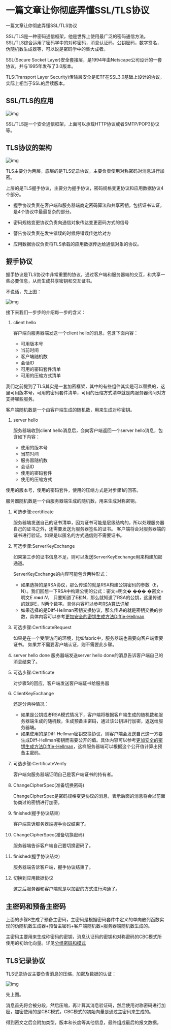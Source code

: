# 一篇文章让你彻底弄懂SSL/TLS协议

一篇文章让你彻底弄懂SSL/TLS协议

SSL/TLS是一种密码通信框架，他是世界上使用最广泛的密码通信方法。SSL/TLS综合运用了密码学中的对称密码，消息认证码，公钥密码，数字签名，伪随机数生成器等，可以说是密码学中的集大成者。

SSL(Secure Socket Layer)安全套接层，是1994年由Netscape公司设计的一套协议，并与1995年发布了3.0版本。

TLS(Transport Layer Security)传输层安全是IETF在SSL3.0基础上设计的协议，实际上相当于SSL的后续版本。

## SSL/TLS的应用

![img](https://img-blog.csdnimg.cn/20200401135304781.png)

SSL/TLS是一个安全通信框架，上面可以承载HTTP协议或者SMTP/POP3协议等。

## TLS协议的架构

![img](https://img-blog.csdnimg.cn/20200401135528732.png)

TLS主要分为两层，底层的是TLS记录协议，主要负责使用对称密码对消息进行加密。

上层的是TLS握手协议，主要分为握手协议，密码规格变更协议和应用数据协议4个部分。

- 握手协议负责在客户端和服务器端商定密码算法和共享密钥，包括证书认证，是4个协议中最最复杂的部分。

  

- 密码规格变更协议负责向通信对象传达变更密码方式的信号

- 警告协议负责在发生错误的时候将错误传达给对方

- 应用数据协议负责将TLS承载的应用数据传达给通信对象的协议。

## 握手协议

握手协议是TLS协议中非常重要的协议，通过客户端和服务器端的交互，和共享一些必要信息，从而生成共享密钥和交互证书。

不说话，先上图：

![img](https://img-blog.csdnimg.cn/20200401211630253.png)

接下来我们一步步的介绍每一步的含义：

1. client hello

   客户端向服务器端发送一个client hello的消息，包含下面内容：

   - 可用版本号
   - 当前时间
   - 客户端随机数
   - 会话ID
   - 可用的密码套件清单
   - 可用的压缩方式清单

我们之前提到了TLS其实是一套加密框架，其中的有些组件其实是可以替换的，这里可用版本号，可用的密码套件清单，可用的压缩方式清单就是向服务器询问对方支持哪些服务。

客户端随机数是一个由客户端生成的随机数，用来生成对称密钥。

1. server hello

   服务器端收到client hello消息后，会向客户端返回一个server hello消息，包含如下内容：

   - 使用的版本号
   - 当前时间
   - 服务器随机数
   - 会话ID
   - 使用的密码套件
   - 使用的压缩方式

使用的版本号，使用的密码套件，使用的压缩方式是对步骤1的回答。

服务器随机数是一个由服务器端生成的随机数，用来生成对称密钥。

1. 可选步骤:certificate

   服务器端发送自己的证书清单，因为证书可能是层级结构的，所以处理服务器自己的证书之外，还需要发送为服务器签名的证书。
   客户端将会对服务器端的证书进行验证。如果是以匿名的方式通信则不需要证书。

2. 可选步骤:ServerKeyExchange

   如果第三步的证书信息不足，则可以发送ServerKeyExchange用来构建加密通道。

   ServerKeyExchange的内容可能包含两种形式：

   - 如果选择的是RSA协议，那么传递的就是RSA构建公钥密码的参数（E，N）。我们回想一下RSA中构建公钥的公式：密文=明文� ��� �密文=明文*E* *m**o**d* *N*， 只要知道了E和N，那么就知道了RSA的公钥，这里传递的就是E，N两个数字。具体内容可以参考[RSA算法详解](http://www.flydean.com/rsa/)
   - 如果选择的是Diff-Hellman密钥交换协议，那么传递的就是密钥交换的参数，具体内容可以参考[更加安全的密钥生成方法Diffie-Hellman](http://www.flydean.com/diffie-hellman/)

3. 可选步骤:CertificateRequest

   如果是在一个受限访问的环境，比如fabric中，服务器端也需要向客户端索要证书。
   如果并不需要客户端认证，则不需要此步骤。

4. server hello done
   服务器端发送server hello done的消息告诉客户端自己的消息结束了。

5. 可选步骤:Certificate

   对步骤5的回应，客户端发送客户端证书给服务器

6. ClientKeyExchange

   还是分两种情况：

   - 如果是公钥或者RSA模式情况下，客户端将根据客户端生成的随机数和服务器端生成的随机数，生成预备主密码，通过该公钥进行加密，返送给服务器端。
   - 如果使用的是Diff-Hellman密钥交换协议，则客户端会发送自己这一方要生成Diff-Hellman密钥而需要公开的值。具体内容可以参考[更加安全的密钥生成方法Diffie-Hellman](http://www.flydean.com/diffie-hellman/)，这样服务器端可以根据这个公开值计算出预备主密码。

7. 可选步骤:CertificateVerify

   客户端向服务器端证明自己是客户端证书的持有者。

8. ChangeCipherSpec(准备切换密码)

   ChangeCipherSpec是密码规格变更协议的消息，表示后面的消息将会以前面协商过的密钥进行加密。

9. finished(握手协议结束)

   客户端告诉服务器端握手协议结束了。

10. ChangeCipherSpec(准备切换密码)

    服务器端告诉客户端自己要切换密码了。

11. finished(握手协议结束)

    服务器端告诉客户端，握手协议结束了。

12. 切换到应用数据协议

    这之后服务器和客户端就是以加密的方式进行沟通了。

## 主密码和预备主密码

上面的步骤8生成了预备主密码，主密码是根据密码套件中定义的单向散列函数实现的伪随机数生成器+预备主密码+客户端随机数+服务器端随机数生成的。

主密码主要用来生成称密码的密钥，消息认证码的密钥和对称密码的CBC模式所使用的初始化向量。详见[分组密码和模式](http://www.flydean.com/block-cipher-mode/)

## TLS记录协议

TLS记录协议主要负责消息的压缩，加密及数据的认证：

![img](https://img-blog.csdnimg.cn/20200401152754303.png)

先上图。

消息首先将会被分段，然后压缩，再计算其消息验证码，然后使用对称密码进行加密，加密使用的是CBC模式，CBC模式的初始向量是通过主密码来生成的。

得到密文之后会附加类型，版本和长度等其他信息，最终组成最后的报文数据。